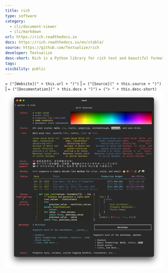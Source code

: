 ```yaml
---
title: rich
type: software
category:
  - cli/document-viewer
  - cli/markdown
url: https://rich.readthedocs.io
docs: https://rich.readthedocs.io/en/stable/
source: https://github.com/Textualize/rich
developer: Textualize
desc-short: Rich is a Python library for rich text and beautiful formatting in the terminal.
tags: 
visibility: public
---
```

`= ("[Website](" + this.url + ")")` |  `= ("[Source](" + this.source + ")")` | `= ("[Documentation](" + this.docs + ")")`
`= ("> " + this.desc-short)`
![|600](https://github.com/textualize/rich/raw/master/imgs/features.png)